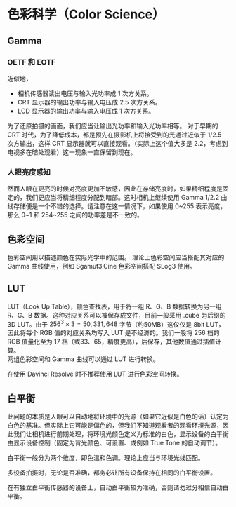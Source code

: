 # 色彩科学（Color Science）

## Gamma

### OETF 和 EOTF

近似地，

-   相机传感器读出电压与输入光功率成 1 次方关系。
-   CRT 显示器的输出功率与输入电压成 2.5 次方关系。
-   LCD 显示器的输出功率与输入电压成 1 次方关系。

为了还原拍摄的画面，我们应当让输出光功率和输入光功率相等。
对于早期的 CRT 时代，为了降低成本，都是预先在摄影机上将接受到的光通过近似于 1/2.5 次方输出，这样 CRT 显示器就可以直接观看。（实际上这个值大多是 2.2，考虑到电视多在暗处观看）这一现象一直保留到现在。

### 人眼亮度感知

然而人眼在更亮的时候对亮度更加不敏感，因此在存储亮度时，如果精细程度是固定的，我们更应当将精细程度分配到暗部。这时相机上继续使用 Gamma 1/2.2 曲线存储便是一个不错的选择。请注意在这一情况下，如果使用 0~255 表示亮度，那么 0~1 和 254~255 之间的功率差是不一致的。

## 色彩空间

色彩空间用以描述颜色在实际光学中的范围。
理论上色彩空间应当搭配其对应的 Gamma 曲线使用，例如 Sgamut3.Cine 色彩空间搭配 SLog3 使用。

## LUT

LUT（Look Up Table），颜色查找表，用于将一组 R、G、B 数据转换为另一组 R、G、B 数据。这种对应关系可以被保存成文件，目前一般采用 .cube 为后缀的 3D LUT。由于 $256^3\times 3=50,331,648$ 字节（约50MB）这仅仅是 8bit LUT，因此将每个 RGB 值的对应关系均写入 LUT 是不经济的。我们一般将 256 档的 RGB 值量化至为 17 档（或33、65，精度更高），后保存，其他数值通过插值计算。  
两组色彩空间和 Gamma 曲线可以通过 LUT 进行转换。  

在使用 Davinci Resolve 时不推荐使用 LUT 进行色彩空间转换。  

## 白平衡

此问题的本质是人眼可以自动地将环境中的光源（如果它近似是白色的话）认定为白色的基准。但实际上它可能是偏色的，但我们不知道观看者的观看环境光源，因此我们让相机进行前期处理，将环境光颜色定义为标准的白色，显示设备的白平衡由显示设备控制（固定为背光颜色、可设置、或例如 True Tone 的自动调节）。

白平衡一般分为两个维度，即色温和色调。理论上应当与环境光线匹配。  

多设备拍摄时，无论是否准确，都务必让所有设备保持在相同的白平衡设置。  

在有独立白平衡传感器的设备上，自动白平衡较为准确，否则请勿过分相信自动白平衡。
